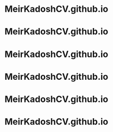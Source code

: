 # MeirKadoshCV.github.io
# MeirKadoshCV.github.io
# MeirKadoshCV.github.io
# MeirKadoshCV.github.io
# MeirKadoshCV.github.io
# MeirKadoshCV.github.io
